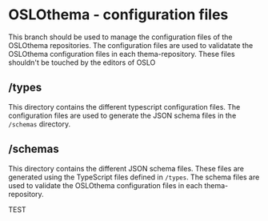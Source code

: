 # OSLOthema - configuration files

This branch should be used to manage the configuration files of the OSLOthema repositories. The configuration files are used to validatate the OSLOthema configuration files in each thema-repository. These files shouldn't be touched by the editors of OSLO

## /types

This directory contains the different typescript configuration files. The configuration files are used to generate the JSON schema files in the `/schemas` directory.

## /schemas

This directory contains the different JSON schema files. These files are generated using the TypeScript files defined in `/types`. The schema files are used to validate the OSLOthema configuration files in each thema-repository.

TEST